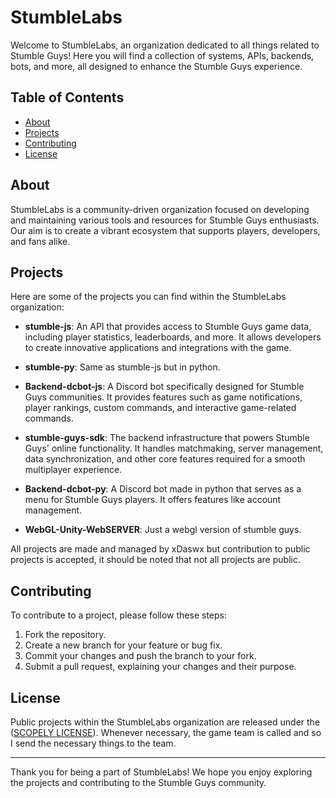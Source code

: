 # StumbleLabs

Welcome to StumbleLabs, an organization dedicated to all things related to Stumble Guys! Here you will find a collection of systems, APIs, backends, bots, and more, all designed to enhance the Stumble Guys experience.

## Table of Contents

- [About](#about)
- [Projects](#projects)
- [Contributing](#contributing)
- [License](#license)

## About

StumbleLabs is a community-driven organization focused on developing and maintaining various tools and resources for Stumble Guys enthusiasts. Our aim is to create a vibrant ecosystem that supports players, developers, and fans alike.

## Projects

Here are some of the projects you can find within the StumbleLabs organization:

- **stumble-js**: An API that provides access to Stumble Guys game data, including player statistics, leaderboards, and more. It allows developers to create innovative applications and integrations with the game.

- **stumble-py**: Same as stumble-js but in python.

- **Backend-dcbot-js**: A Discord bot specifically designed for Stumble Guys communities. It provides features such as game notifications, player rankings, custom commands, and interactive game-related commands.

- **stumble-guys-sdk**: The backend infrastructure that powers Stumble Guys' online functionality. It handles matchmaking, server management, data synchronization, and other core features required for a smooth multiplayer experience.

- **Backend-dcbot-py**: A Discord bot made in python that serves as a menu for Stumble Guys players. It offers features like account management.

- **WebGL-Unity-WebSERVER**: Just a webgl version of stumble guys.

All projects are made and managed by xDaswx but contribution to public projects is accepted, it should be noted that not all projects are public.

## Contributing

To contribute to a project, please follow these steps:

1. Fork the repository.
2. Create a new branch for your feature or bug fix.
3. Commit your changes and push the branch to your fork.
4. Submit a pull request, explaining your changes and their purpose.

## License

Public projects within the StumbleLabs organization are released under the ([SCOPELY LICENSE](https://www.scopely.com/en/legal?id=tos&langSection=en#section-2)).
Whenever necessary, the game team is called and so I send the necessary things to the team.

---

Thank you for being a part of StumbleLabs! We hope you enjoy exploring the projects and contributing to the Stumble Guys community.
